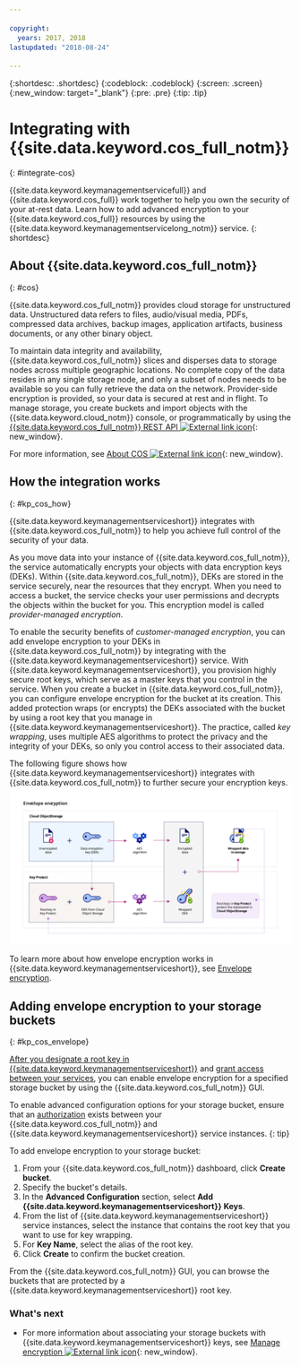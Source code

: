 ```yaml
---

copyright:
  years: 2017, 2018
lastupdated: "2018-08-24"

---
```


{:shortdesc: .shortdesc}
{:codeblock: .codeblock}
{:screen: .screen}
{:new_window: target="_blank"}
{:pre: .pre}
{:tip: .tip}

# Integrating with {{site.data.keyword.cos_full_notm}}
{: #integrate-cos}

{{site.data.keyword.keymanagementservicefull}} and {{site.data.keyword.cos_full}} work together to help you own the security of your at-rest data. Learn how to add advanced encryption to your {{site.data.keyword.cos_full}} resources by using the {{site.data.keyword.keymanagementservicelong_notm}} service.
{: shortdesc}

## About {{site.data.keyword.cos_full_notm}}
{: #cos}

{{site.data.keyword.cos_full_notm}} provides cloud storage for unstructured data. Unstructured data refers to files, audio/visual media, PDFs, compressed data archives, backup images, application artifacts, business documents, or any other binary object.  

To maintain data integrity and availability, {{site.data.keyword.cos_full_notm}} slices and disperses data to storage nodes across multiple geographic locations. No complete copy of the data resides in any single storage node, and only a subset of nodes needs to be available so you can fully retrieve the data on the network. Provider-side encryption is provided, so your data is secured at rest and in flight. To manage storage, you create buckets and import objects with the {{site.data.keyword.cloud_notm}} console, or programmatically by using the [{{site.data.keyword.cos_full_notm}} REST API ![External link icon](../../../icons/launch-glyph.svg "External link icon")](/docs/services/cloud-object-storage/api-reference/about-compatibility-api.html){: new_window}.

For more information, see [About COS ![External link icon](../../../icons/launch-glyph.svg "External link icon")](/docs/services/cloud-object-storage/about-cos.html){: new_window}.

## How the integration works
{: #kp_cos_how}

{{site.data.keyword.keymanagementserviceshort}} integrates with {{site.data.keyword.cos_full_notm}} to help you achieve full control of the security of your data.  

As you move data into your instance of {{site.data.keyword.cos_full_notm}}, the service automatically encrypts your objects with data encryption keys (DEKs). Within {{site.data.keyword.cos_full_notm}}, DEKs are stored in the service securely, near the resources that they encrypt. When you need to access a bucket, the service checks your user permissions and decrypts the objects within the bucket for you. This encryption model is called _provider-managed encryption_.

To enable the security benefits of _customer-managed encryption_, you can add envelope encryption to your DEKs in {{site.data.keyword.cos_full_notm}} by integrating with the {{site.data.keyword.keymanagementserviceshort}} service. With {{site.data.keyword.keymanagementserviceshort}}, you provision highly secure root keys, which serve as a master keys that you control in the service. When you create a bucket in {{site.data.keyword.cos_full_notm}}, you can configure envelope encryption for the bucket at its creation. This added protection wraps (or encrypts) the DEKs associated with the bucket by using a root key that you manage in {{site.data.keyword.keymanagementserviceshort}}. The practice, called _key wrapping_, uses multiple AES algorithms to protect the privacy and the integrity of your DEKs, so only you control access to their associated data.

The following figure shows how {{site.data.keyword.keymanagementserviceshort}} integrates with {{site.data.keyword.cos_full_notm}} to further secure your encryption keys.
![The figure shows a contextual view of envelope encryption.](../images/kp-cos-envelope_min.svg)

To learn more about how envelope encryption works in {{site.data.keyword.keymanagementserviceshort}}, see [Envelope encryption](/docs/services/key-protect/concepts/envelope-encryption.html).

## Adding envelope encryption to your storage buckets
{: #kp_cos_envelope}

[After you designate a root key in {{site.data.keyword.keymanagementserviceshort}}](/docs/services/key-protect/create-root-keys.html) and [grant access between your services](/docs/services/key-protect/integrations/integrate-services.html#grant-access), you can enable envelope encryption for a specified storage bucket by using the {{site.data.keyword.cos_full_notm}} GUI.

 To enable advanced configuration options for your storage bucket, ensure that an [authorization](/docs/services/key-protect/integrations/integrate-services.html#grant-access) exists between your {{site.data.keyword.cos_full_notm}} and {{site.data.keyword.keymanagementserviceshort}} service instances.
{: tip}

To add envelope encryption to your storage bucket:

1. From your {{site.data.keyword.cos_full_notm}} dashboard, click **Create bucket**.
2. Specify the bucket's details.
3. In the **Advanced Configuration** section, select **Add {{site.data.keyword.keymanagementserviceshort}} Keys**.
4. From the list of {{site.data.keyword.keymanagementserviceshort}} service instances, select the instance that contains the root key that you want to use for key wrapping.
5. For **Key Name**, select the alias of the root key.
6. Click **Create** to confirm the bucket creation.

From the {{site.data.keyword.cos_full_notm}} GUI, you can browse the buckets that are protected by a {{site.data.keyword.keymanagementserviceshort}} root key.

### What's next

- For more information about associating your storage buckets with {{site.data.keyword.keymanagementserviceshort}} keys, see [Manage encryption ![External link icon](../../../icons/launch-glyph.svg "External link icon")](/docs/services/cloud-object-storage/basics/encryption.html#manage-encryption){: new_window}. 